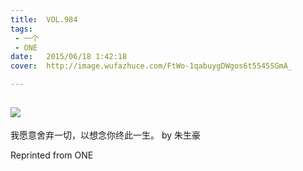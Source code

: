 ```yaml
---
title:	VOL.984
tags:
 - 一个
 - ONE
date:	2015/06/18 1:42:18
cover:	http://image.wufazhuce.com/FtWo-1qabuygDWgos6t5545SGmA_

---
```

![](http://image.wufazhuce.com/FtWo-1qabuygDWgos6t5545SGmA_)
---

我愿意舍弃一切，以想念你终此一生。 by 朱生豪
 
Reprinted from ONE
